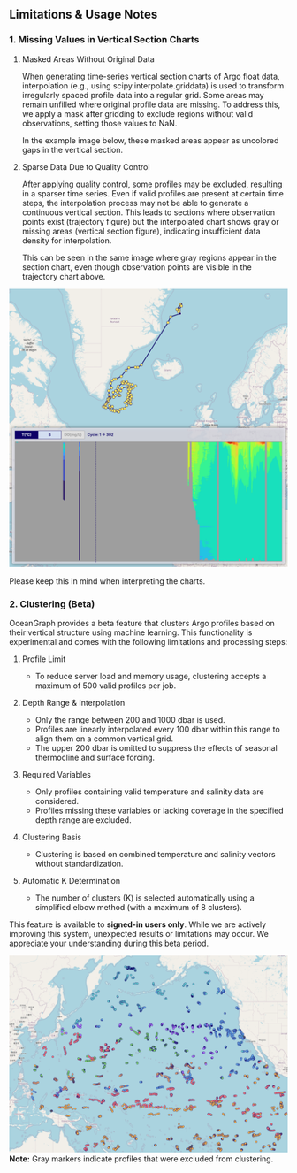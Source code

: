 ## Limitations & Usage Notes

### 1. Missing Values in Vertical Section Charts

1. Masked Areas Without Original Data

    When generating time-series vertical section charts of Argo float data, interpolation (e.g., using scipy.interpolate.griddata) is used to transform irregularly spaced profile data into a regular grid. Some areas may remain unfilled where original profile data are missing. To address this, we apply a mask after gridding to exclude regions without valid observations, setting those values to NaN.

    In the example image below, these masked areas appear as uncolored gaps in the vertical section.

2. Sparse Data Due to Quality Control

    After applying quality control, some profiles may be excluded, resulting in a sparser time series. Even if valid profiles are present at certain time steps, the interpolation process may not be able to generate a continuous vertical section. This leads to sections where observation points exist (trajectory figure) but the interpolated chart shows gray or missing areas (vertical section figure), indicating insufficient data density for interpolation.

    This can be seen in the same image where gray regions appear in the section chart, even though observation points are visible in the trajectory chart above.

![Missing section example](../imgs/section_missing_values.png)

Please keep this in mind when interpreting the charts.

### 2. Clustering (Beta)

OceanGraph provides a beta feature that clusters Argo profiles based on their vertical structure using machine learning. This functionality is experimental and comes with the following limitations and processing steps:

1. Profile Limit

   - To reduce server load and memory usage, clustering accepts a maximum of 500 valid profiles per job.

2. Depth Range & Interpolation

   - Only the range between 200 and 1000 dbar is used.
   - Profiles are linearly interpolated every 100 dbar within this range to align them on a common vertical grid.
   - The upper 200 dbar is omitted to suppress the effects of seasonal thermocline and surface forcing.

3. Required Variables

   - Only profiles containing valid temperature and salinity data are considered.
   - Profiles missing these variables or lacking coverage in the specified depth range are excluded.

4. Clustering Basis

   - Clustering is based on combined temperature and salinity vectors without standardization.

5. Automatic K Determination

   - The number of clusters (K) is selected automatically using a simplified elbow method (with a maximum of 8 clusters).

This feature is available to **signed-in users only**. While we are actively improving this system, unexpected results or limitations may occur. We appreciate your understanding during this beta period.

![Clustering example](../imgs/clustering.png)
**Note:** Gray markers indicate profiles that were excluded from clustering.

